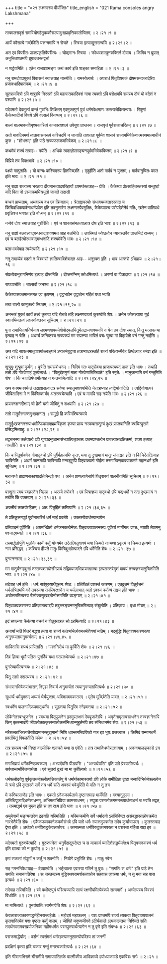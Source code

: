 +++
title = "०२१ लक्ष्मणस्य वीर्योक्तिः"
title_english = "021 Rama consoles angry Lakshmana"

+++


तत्कालसदृशं रामवियोगहेतुककौसल्यादुःखप्रवृत्तिकालोचितम्  ॥  २।२१।१  ॥   

  

आर्ये कौसल्ये गच्छेदिति यत्तन्ममापि न रोचते । स्त्रिया
इत्याद्युत्तरान्वयि  ॥  २।२१।२  ॥   

  

अत एव विपरीतः प्राप्तप्रकृतिवैपरीत्यः । चोद्यमानः स्त्रिया ।
क्रोधवशात्पुनरुक्तिर्न दोषाय । किमिव न ब्रूयात् अनुचितशतमपि
ब्रूयादतस्तद्वचो  

न श्रद्धेयमिति । एतेन राजाज्ञाभङ्गः कथं कार्य इति शङ्का समाहिता  ॥ 
२।२१।३  ॥   

  

ननु रामदोषप्रयुक्तं विवासनं स्यात्तत्राह नास्येति । रामस्येत्यर्थः ।
अपराधं पितृविषयकं दोषमसमञ्जादेरिव प्रजावधादिपातकम्  ॥  २।२१।४  ॥   

  

सुतराममित्रो ऽपि शत्रुरपि निरस्तो ऽपि महापातकादिवशं गत्वा त्यक्तो ऽपि
परोक्षमपि रामस्य दोषं यो वदेत्तं न पश्यामि  ॥  २।२१।५  ॥   

  

यदेवमतो देवतुल्यं दान्तं गुरुभिः शिक्षितम् एवमुक्तगुणं पुत्रं
धर्ममवेक्षमाणः कस्त्यजेदित्यन्वयः । रिपूणां कैकेय्यादीनां विषये ऽपि
वत्सलं स्निग्धम्  ॥  २।२१।६  ॥   

  

बाल्यं बालभावमविमृश्यकारित्वं कामपरवशत्वं उपेयुषः प्राप्तस्य । राजवृत्तं
पूर्वराजाचरितम्  ॥  २।२१।७  ॥   

  

अतो यावदिममर्थं त्वत्प्रवासनरूपं कश्चिदपि न जानाति तावत्ततः पूर्वमेव
शासनं राज्यमभिषेकेणात्मस्थमात्माधीनं कुरु । "शोभनम्" इति पाठे
राज्यफलकमभिषेकम्  ॥  २।२१।८  ॥   

  

कथमेवं शक्यं तत्राह-- मयेति । अधिकं त्वदाज्ञोल्लङ्घनपूर्वमभिषेकविघ्नम्
 ॥  २।२१।९  ॥   

  

विप्रिये तव विपक्षभावे  ॥  २।२१।१०  ॥   

  

पक्ष्यो मातुलादिः । यो वान्यः कश्चिदस्य हितमिच्छति । मृदुर्हीति अतो
मार्दवं न युक्तम् । मार्दवानुचितः काल इति भावः  ॥  २।२१।११  ॥   

  

ननु राज्ञा राज्यस्य भरताय दीयमानत्वादपरिहार्यो ऽयमर्थस्तत्राह-- प्रेति ।
कैकेय्या प्रोत्साहितस्तस्यां सन्तुष्टो यदि पिता नो ऽस्माकममित्रभूतो
जायते तदासौ  

बन्धनं प्राप्यताम्, अथवास्य वध एव क्रियताम् । त्रेताद्वापरयोः
संधावयमवतारस्तदा च किंचिदधिकपादेनाधर्मप्रवेश इति तदनुसारेण
लक्ष्मणस्यैवमुक्तिः, कैकेय्याश्च परोपदेशेनैवं मतिः, छलेन वालिवधे
प्रवृत्तिश्च भगवत इति बोध्यम्  ॥  २।२१।१२  ॥   

  

नन्वेवं दोषः स्यात्तत्राह गुरोरिति । एवं च शास्त्रसंमतत्वान्नात्र दोष
इति भावः  ॥  २।२१।१३  ॥   

  

ननु राज्ञो बलवत्त्वाद्बन्धनाद्यशक्यमत आह बलमिति । उपस्थितं ज्येष्ठत्वेन
न्यायस्तवैव प्राप्तमिदं राज्यम् । एवं च बलहेत्वोरभावाद्बन्धनादि
शक्यमेवेति भावः  ॥  २।२१।१४  ॥   

  

बलाभावमेवाह त्वयेत्यादि  ॥  २।२१।१५  ॥   

  

ननु तवाप्येवं वदतो न विश्वासो ज्ञातित्वाविशेषादत आह-- अनुरक्त इति । भाव
आन्तरो ऽभिप्रायः  ॥  २।२१।१६  ॥   

  

संप्रत्येवानुरागनिर्णय इत्याह दीप्तमिति । दीप्तमग्निम् क्रोधमित्यर्थः ।
अरण्यं वा पित्राज्ञया  ॥  २।२१।१७  ॥   

  

राघवश्चेति । चात्सर्वो जनश्च  ॥  २।२१।१८  ॥   

  

कैकेय्यासक्तमानसमत एव कृपणम् । वृद्धभावेन वृद्धत्वेन गर्हितं यथा भवति  

तथा बाल्ये कामुकत्वे स्थितम्  ॥  २।२१।१९,२०  ॥   

  

अनन्तरं युक्तं कार्यं तत्त्वं कुरुष्व यदि रोचते तर्हि लक्ष्मणवाक्यं
कुरुष्वेति शेषः । अनेन कौसल्याया गूढं स्वानभिमतत्वं लक्ष्मणोक्तस्य
सूचितम्  ॥  २।२१।२१  ॥   

  

पुना रामाभिप्रायनिर्णयाय लक्ष्मणवाक्यमेवोपोद्बलयितुमेतद्राजवाक्यमपि न
येन तव दोषः स्यात्, किंतु मत्सपत्न्या इत्याह न चेति । अधर्म्यं कनिष्ठस्य
राज्यरूपं मम सपत्न्या भाषितं वचः श्रुत्वा मां विहायेतो वनं गन्तुं
नार्हसि  ॥  २।२१।२२  ॥   

  

अथ यदि सापत्नमातृवाक्योल्लङ्घने ऽप्यधर्मबुद्ध्या तत्राप्यादरस्तर्हि
राज्यं परित्यज्यैवेह तिष्ठेत्याह धर्मज्ञ इति  ॥  २।२१।२३  ॥   

  

शुश्रूषुः शुश्रूषां कुर्वन् । पुत्रेति रामसंबोधनम् । त्रिदिवं गतः
मातृसेवया प्राजापत्यपदं प्राप्त इति भावः । तथाहि ततो ऽपि गौरवेणाहं
पूज्येत्यर्थः । "पितुर्दशगुणं माता गौरवेणातिरिच्यते" इति स्मृतेः ।
नानुजानामि वनं गन्तुमिति शेषः । किं च प्रतिषेधामीत्याह न गन्तव्यमित्यादि
 ॥  २।२१।२४,२५  ॥   

  

अथ वनगमनपर्यन्तं तदाज्ञासत्वादत्र सर्वथा स्थातुमशक्यमिति चेत्तत्राप्याह
त्वद्वियोगादिति । त्वद्वियोगात्परं जीवितादिना मे न किंचित्कार्यम्
अतस्त्वयेत्यादि । एवं च मामपि सह नयेति भावः  ॥  २।२१।२६  ॥   

  

प्रायमनशनदीक्षाम् चो हेतौ यतो जीवितुं न शक्ष्यामि  ॥  २।२१।२७  ॥   

  

ततो मातुर्मरणान्तदुःखदानात् । समुद्रो हि कस्मिंश्चित्कल्पे  

मातुर्दुःखजननरूपाधर्मात्पिप्पलादब्रह्मर्षिकृतां कृत्यां प्राप्य
नरकवासतुल्यं दुःखं प्राप्तवानिति क्वचित्पुराणे प्रसिद्धमित्याहुः  ॥ 
२।२१।२८,२९  ॥   

  

तद्वचनस्य कर्तव्यत्वे ऽपि युगपदनुष्ठानासंभवात्पितृवचसः प्रथमप्राप्तत्वेन
प्राबल्यात्तदतिक्रमो, शक्य इत्याह नास्तीति  ॥  २।२१।३०  ॥   

  

किं च पितुर्वाक्येन गोमातृवधो ऽपि पूर्वैर्महात्मभिः कृतः, मया तु
दुःखमात्रं मातुः संपाद्यत इति न किंचिदेतदित्याह ऋषिणेति । अधर्मं जानतापि
ऋषिणापि मन्त्रद्रष्ट्रापि पितृवाक्यतो गौर्हता तस्मात्पित्तृवाक्याकरणे
महानधर्म इति सूचितम्  ॥  २।२१।३१  ॥   

  

महान्वधो ब्राह्मणसकाशादतिनिन्द्यो वधः । अनेन प्राणत्यागेनापि पितृवाक्यं
पालनीयमिति सूचितम्  ॥  २।२१।३२  ॥   

  

परशुना स्वयं स्वहस्तेन च्छिन्ना । अरण्ये तपोवने । एवं पित्राज्ञया
मातृवधो ऽपि यद्यधर्मो न तदा दुःखमात्रं न तथेति किं वक्तव्यम्  ॥  २।२१।३३
 ॥   

  

अक्लीबं कातर्यरहितम् । अतः पितुर्हितं करिष्यामि  ॥  २।२१।३४,३५  ॥   

  

ते प्रतिकूलमपूर्वं पूर्वानाचरितं धर्मं नाहं प्रवर्तये ।
उक्तस्यैवार्थस्यान्वयेन  

प्रतिपादनं पूर्वैरिति । अयमभिप्रेतो धर्मजनकत्वेनेष्टः पितृवाक्यपालनरूपः
पूर्वैरयं मार्गोगतः प्राप्तः, मयापि तेषामनु पश्चाद्गम्यते  ॥  २।२१।३६
 ॥   

  

तस्माद्धेतोर्भुवि भूलोके कार्यं कर्तुं योग्यमेव तदेतत्पितृवाक्यं मया
क्रियते नान्यथा ऽकृत्यं न क्रियत इत्यर्थः । नाम प्रसिद्धम् । कश्चिन्न
हीयते मातुः किंचिद्दुःखोत्पादने ऽपि धर्मेणेति शेषः  ॥  २।२१।३७  ॥   

  

पुनरनन्तरम्  ॥  २।२१।३८,३९  ॥   

  

मम मातुर्यन्महद्दुःखं तत्सत्यशमयोरभिप्रायं तद्विषयमदभिप्रायमज्ञात्वा
इत्यतस्तवेदृशं वाक्यं तत्त्वज्ञस्यानुचितमिति भावः  ॥  २।२१।४०  ॥   

  

तदेवाह धर्म इति । धर्मः सर्वपुरुषार्थेषूत्तमः श्रेष्ठः । प्रतिष्ठितं
प्रशस्तं कारणम् । एतदुत्तमं पितुर्वचनं धर्मसंश्रितमपि वने तपस्यया
तपस्विरक्षणेन च धर्मलाभात् अतो ऽवश्यं कर्तव्यं तद्वच इति भावः ।
अत्रोत्तममित्यस्य त्रैलोक्यसुखदत्वेनोत्तममिति व्यङ्ग्यम्  ॥  २।२१।४१  ॥   

  

पितृवाक्यकरणस्य प्रतिज्ञातत्वादपि तदुल्लङ्घनमनुचितमित्याह संश्रुत्येति ।
प्रतिज्ञाय । वृथा मोघम्  ॥  २।२१।४२  ॥   

  

इदं सपत्न्याः कैकेय्या वचनं न पितुस्तत्राह सो ऽहमित्यादि  ॥  २।२१।४३  ॥   

  

अनार्यां मतिं पितरं बद्ध्वा हत्वा वा राज्यं कर्तव्यमित्येवमधर्मविषयां
मतिम् । मद्बुद्धिः पितृवाक्यकरणरूपा अनुगम्यतामनुवर्त्यताम्  ॥  २।२१।४४,४५
 ॥   

  

शापितासि शपथं प्रापितासि । गमननिरोधं मा कुर्विति शेषः  ॥  २।२१।४६  ॥   

  

दिवं हित्वा भूमौ पतितः पुनर्दिवं यथा गतस्तथेत्यर्थः  ॥  २।२१।४७  ॥   

  

पुनरेष्यामीत्यन्वयः  ॥  २।२१।४८  ॥   

  

पितू राज्ञो दशरथस्य  ॥  २।२१।४९  ॥   

  

संभारानभिषेकसंभारान् निगृह्य निवार्य अनुवर्त्यतां त्वयानुमन्यतामित्यर्थः
 ॥  २।२१।५०  ॥   

  

सुधर्म्यं धर्मयुक्तम् अव्यग्रं धैर्ययुक्तम् अविक्लवमकातरम् । मृतेव
मूर्च्छितेति यावत्  ॥  २।२१।५१  ॥   

  

स्वधर्मेण पालनादिरूपमातृधर्मेण । सुहृत्तया पितुरिव स्नेहवत्तया  ॥ 
२।२१।५२ ॥   

  

लोकेनेतरबन्धुजनेन । स्वधया पितृपूजनेन इदमुपलक्षणं देवपूजादेरपि ।
अमृतेनामृतत्वसाधनेन तत्त्वज्ञानेनापि किम् कृत्स्नादपि
जीवलोकात्कृत्स्नालोकसंनिध्यान्मुहूर्तमपि तव संनिधानमेव श्रेयः  ॥  २।२१।५३
 ॥   

  

नरैरुल्काभिरलातैरपोह्यमानस्तुद्यमानो निशि ध्वान्तमभिप्रविष्टो गज इव भूयः
प्रजज्वाल । किमिदं यन्मामधर्मे प्रवर्तयितुं विपलतीति क्रोधः  ॥  २।२१।५४
 ॥   

  

तत्र रामस्य धर्मे निष्ठां वाल्मीकिः श्लाघते यथा स एवेति । तत्र
तथाविधघोरदशायाम् । अनन्वयालङ्कारो ऽत्र  ॥  २।२१।५५  ॥   

  

ममाभिप्रायं धर्मैकनिष्ठत्वरूपम् । अभ्यर्दयसि पीडयसि । "अभ्यर्थयसि" इति
पाठे प्रेरयसीत्यर्थः । सर्वथान्तर्भावितण्यर्थता । एवं सुतरां दुःखं मा मा
कुर्वित्यर्थः  ॥  २।२१।५६  ॥   

  

धर्मफलोदयेषु पूर्वकृतधर्मफलोत्पत्तिकालेषु ये धर्मार्थकामास्त्रयो ऽपि
लोके समीक्षिता दृष्टा मन्वादिभिर्धर्मफलत्वेन ये त्रयो ऽपि दृष्टास्ते
सर्वे तत्र धर्मे सति अवश्यं भवेयुरिति मे मतिः न तु तत्र  

मे कश्चित्सन्देह इति भावः । एकतो ऽनेककार्यलाभे दृष्टान्तमाह भार्येवेति ।
वश्यानुकूला । अतिथिपूजादिधर्मसाधनम्, अभिमताभिप्रिया कामसाधनम् । सपुत्रा
परमलोकगमनरूपार्थसाधनं च भवति तद्वत् । तस्माद्धर्म एव मुख्य इति स एव
रक्ष्य इति भावः  ॥  २।२१।५७  ॥   

  

अमुमेवार्थं भङ्ग्यन्तरेण द्रढयति यस्मिन्निति । यस्मिन्कर्मणि सर्वे
धर्मादयो ऽसंनिविष्टा असंबद्धास्तन्नोपक्रमेत नारभेतैवेति शेषः ।
एकैकफलकानेककर्मसंभवे ऽपि यतो धर्मः स्यात्तदुपक्रमेत तदेव कुर्यान्नापरम्
। कुतस्तत्राह द्वेष्य इति । अर्थपरो धर्मविरुद्धकेवलार्थपरः । कामात्मता
धर्मविरुद्धकामपरता न प्रशस्ता गर्हिता राज्ञ इव  ॥  २।२१।५८  ॥   

  

यदेवमतो गुरुश्चेत्यादि । गुरुरुपनेता धनुर्वेदाद्युपदेष्टा च स यत्कार्यं
व्यादिशेत्तद्धर्ममवेक्ष्य पितृवचनकरणं धर्म इति ज्ञात्वा को न कुर्यात्  ॥ 
२।२१।५९  ॥   

  

इमां सकलां संपूर्णां न कर्तुं न शक्नोमि । नियोगे प्रभुरिति शेषः । मातुः
स्वेन  

सह गमननिषेधायाह-- देव्याश्चेति । भर्तृत्वात्स एवास्या गतिर्न तु पुत्रः ।
"सगतिः स धर्मः" इति पाठे तेन सगतिः समानगतिरेषा । सः तच्छब्दस्य
बुद्धिस्थपरामर्शकत्वात्तेन सहवास एवास्या धर्मः, न तु मया सह वास इत्यर्थः
 ॥  २।२१।६०  ॥   

  

तदेवाह तस्मिन्निति । स्वे पथीष्टपुत्रं परित्यज्यापि सत्यं
रक्षणीयमित्येवंरूपे सत्यमार्गे । अन्येत्यस्य विवरणं विधवेति  ॥  २।२१।६१
 ॥   

  

मा मामित्यर्थः । पुनर्ययातिः स्वर्गमापेति शेषः  ॥  २।२१।६२  ॥   

  

केवलाराज्यकारणाद्धर्महीनराज्यहेतोः । महोदयं महाफलम् । यशः प्राप्तमपि
राज्यं त्यक्त्वा पितृवाक्यपालनं कृतवानित्येवं यशः पृष्ठतः कर्तुं नालम् ।
जीविते मनुष्यजीवने ऽदीर्घकाले ऽल्पकालतया निश्चिते सति
तदर्थमवरामवरप्रयोजनिकां महीमधर्मतः परमपुरुषार्थत्यागेन न तु वृणे इति
संबन्धः  ॥  २।२१।६३  ॥   

  

पराक्रमाद्धैर्यात् । दर्शनं स्वसंमतं धर्मरहस्यामनुशास्योपदिश्य तां
जननीं  

प्रदक्षिणं कृत्वा हृदि चकार गन्तुं मनश्चकारेत्यर्थः  ॥  २।२१।६४  ॥   

  

इति श्रीरामाभिरामे श्रीरामीये रामायणतिलके वाल्मीकीय आदिकाव्ये
ऽयोध्याकाण्डे एकविंशः सर्गः  ॥  २।२१  ॥   

  

  


